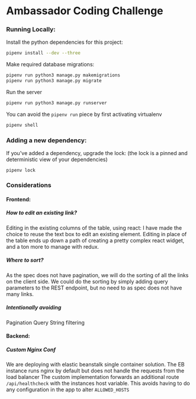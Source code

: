 # Ambassador Coding Challenge

### Running Locally:

Install the python dependencies for this project:
```bash
pipenv install --dev --three
```

Make required database migrations:
```bash
pipenv run python3 manage.py makemigrations
pipenv run python3 manage.py migrate
```

Run the server
```bash
pipenv run python3 manage.py runserver
```

You can avoid the `pipenv run` piece by first activating virtualenv
```bash
pipenv shell
```


### Adding a new dependency:
If you've added a dependency, upgrade the lock:
(the lock is a pinned and deterministic view of your dependencies)
```
pipenv lock
```

### Considerations

#### Frontend: ####

##### How to edit an existing link? #####

Editing in the existing columns of the table, using react:
I have made the choice to reuse the text box to edit an existing element. Editing in place of the table ends up
down a path of creating a pretty complex react widget, and a ton more to manage with redux. 

##### Where to sort? #####
As the spec does not have pagination, we will do the sorting of all the links on the client side.
We could do the sorting by simply adding query parameters to the REST endpoint, but no need to 
as spec does not have many links.

##### Intentionally avoiding #####
Pagination
Query String filtering


#### Backend: ####

##### Custom Nginx Conf #####
We are deploying with elastic beanstalk single container solution.
The EB instance runs nginx by default but does not handle the requests from the load balancer
The custom implementation forwards an additional route `/api/healthcheck` with the instances
host variable. This avoids having to do any configuration in the app to alter `ALLOWED_HOSTS`
